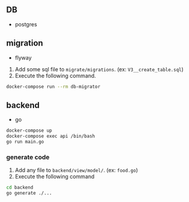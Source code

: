 ## DB

- postgres

## migration

- flyway

1. Add some sql file to `migrate/migrations`. (ex: `V3__create_table.sql`)
2. Execute the following command.

```sh
docker-compose run --rm db-migrator
```

## backend

- go

```sh
docker-compose up
docker-compose exec api /bin/bash
go run main.go
```

### generate code

1. Add any file to `backend/view/model/`. (ex: `food.go`)
2. Execute the following command

```sh
cd backend
go generate ./...
```
